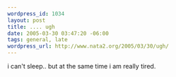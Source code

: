 ```yaml
--- 
wordpress_id: 1034
layout: post
title: .... ugh
date: 2005-03-30 03:47:20 -06:00
tags: general, late
wordpress_url: http://www.nata2.org/2005/03/30/ugh/
---
```

i can't sleep.. but at the same time i am really tired.
